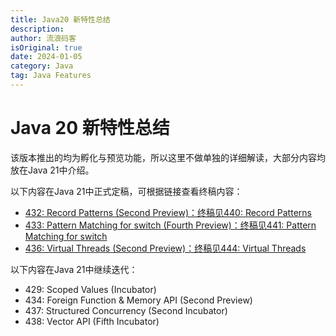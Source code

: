 ```yaml
---
title: Java20 新特性总结
description:
author: 流浪码客
isOriginal: true
date: 2024-01-05
category: Java
tag: Java Features
---
```


# Java 20 新特性总结

该版本推出的均为孵化与预览功能，所以这里不做单独的详细解读，大部分内容均放在Java 21中介绍。

以下内容在Java 21中正式定稿，可根据链接查看终稿内容：

* [432: Record Patterns (Second Preview)：终稿见440: Record Patterns](/java-features/Java21/jep440-record-partterns)
* [433: Pattern Matching for switch (Fourth Preview)：终稿见441: Pattern Matching for switch](/java-features/Java21/jep441-pattern-matching-for-switch)
* [436: Virtual Threads (Second Preview)：终稿见444: Virtual Threads](/java-features/Java21/jep444-virtual-threads)

以下内容在Java 21中继续迭代：

* 429: Scoped Values (Incubator)
* 434: Foreign Function & Memory API (Second Preview)
* 437: Structured Concurrency (Second Incubator)
* 438: Vector API (Fifth Incubator)

